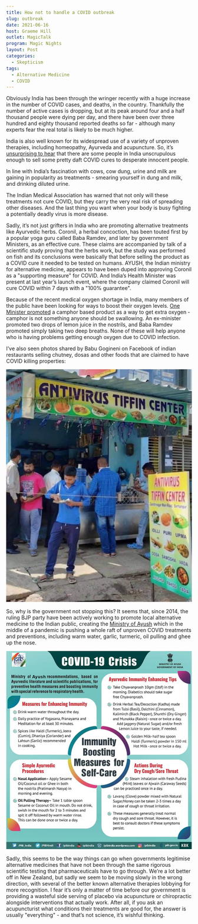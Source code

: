 ```yaml
---
title: How not to handle a COVID outbreak
slug: outbreak
date: 2021-06-16
host: Graeme Hill
outlet: MagicTalk
program: Magic Nights
layout: Post
categories:
  - Skepticism
tags:
  - Alternative Medicine
  - COVID
---
```


Obviously India has been through the wringer recently with a huge increase in the number of COVID cases, and deaths, in the country. Thankfully the number of active cases is dropping, but at its peak around four and a half thousand people were dying per day, and there have been over three hundred and eighty thousand reported deaths so far - although many experts fear the real total is likely to be much higher.

<!-- more -->

India is also well known for its widespread use of a variety of unproven therapies, including homeopathy, Ayurveda and acupuncture. So, it’s [unsurprising to hear](https://www.rnz.co.nz/news/world/442665/covid-19-india-s-fight-against-cow-dung-and-other-misinformation) that there are some people in India unscrupulous enough to sell some pretty daft COVID cures to desperate innocent people.

In line with India’s fascination with cows, cow dung, urine and milk are gaining in popularity as treatments - smearing yourself in dung and milk, and drinking diluted urine.

<embed-tweet value="https://twitter.com/yadavakhilesh/status/1392377613780279297" />

The Indian Medical Association has warned that not only will these treatments not cure COVID, but they carry the very real risk of spreading other diseases. And the last thing you want when your body is busy fighting a potentially deadly virus is more disease.

Sadly, it’s not just grifters in India who are promoting alternative treatments like Ayurvedic herbs. Coronil, a herbal concoction, has been touted first by a popular yoga guru called Baba Ramdev, and later by government Ministers, as an effective cure. These claims are accompanied by talk of a scientific study proving that the herbs work, but the study was performed on fish and its conclusions were basically that before selling the product as a COVID cure it needed to be tested on humans. AYUSH, the Indian ministry for alternative medicine, appears to have been duped into approving Coronil as a "supporting measure" for COVID. And India’s Health Minister was present at last year’s launch event, where the company claimed Coronil will cure COVID within 7 days with a "100% guarantee".

Because of the recent medical oxygen shortage in India, many members of the public have been looking for ways to boost their oxygen levels. [One Minister promoted](https://www.bbc.com/news/world-asia-india-56925650) a camphor based product as a way to get extra oxygen - camphor is not something anyone should be swallowing. An ex-minister promoted two drops of lemon juice in the nostrils, and Baba Ramdev promoted simply taking two deep breaths. None of these will help anyone who is having problems getting enough oxygen due to COVID infection.

I’ve also seen photos shared by Babu Gogineni on Facebook of indian restaurants selling chutney, dosas and other foods that are claimed to have COVID killing properties:

![Dosa](./image3.png)

So, why is the government not stopping this? It seems that, since 2014, the ruling BJP party have been actively working to promote local alternative medicine to the Indian public, creating the [Ministry of Ayush](https://www.ayush.gov.in/) which in the middle of a pandemic is pushing a whole raft of unproven COVID treatments and preventions, including warm water, garlic, turmeric, oil pulling and ghee up the nose.

![Ayush](./image2.png)

Sadly, this seems to be the way things can go when governments legitimise alternative medicines that have not been through the same rigorous scientific testing that pharmaceuticals have to go through. We’re a lot better off in New Zealand, but sadly we seem to be moving slowly in the wrong direction, with several of the better known alternative therapies lobbying for more recognition. I fear it’s only a matter of time before our government is providing a wasteful side serving of placebo via acupuncture or chiropractic alongside interventions that actually work. After all, if you ask an acupuncturist what conditions their treatments are good for, the answer is usually "everything" - and that’s not science, it’s wishful thinking.
